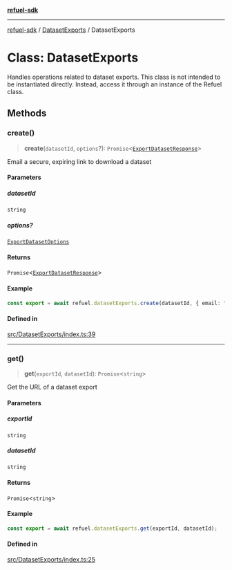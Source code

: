 [**refuel-sdk**](../../README.md)

***

[refuel-sdk](../../modules.md) / [DatasetExports](../README.md) / DatasetExports

# Class: DatasetExports

Handles operations related to dataset exports.
This class is not intended to be instantiated directly.
Instead, access it through an instance of the Refuel class.

## Methods

### create()

> **create**(`datasetId`, `options`?): `Promise`\<[`ExportDatasetResponse`](../../types/interfaces/ExportDatasetResponse.md)\>

Email a secure, expiring link to download a dataset

#### Parameters

##### datasetId

`string`

##### options?

[`ExportDatasetOptions`](../../types/interfaces/ExportDatasetOptions.md)

#### Returns

`Promise`\<[`ExportDatasetResponse`](../../types/interfaces/ExportDatasetResponse.md)\>

#### Example

```ts
const export = await refuel.datasetExports.create(datasetId, { email: "example@example.com" });
```

#### Defined in

[src/DatasetExports/index.ts:39](https://github.com/refuel-ai/refuel-sdk/blob/1b12f0442d5e4e331bc7d9e4f1f5828e99232382/src/DatasetExports/index.ts#L39)

***

### get()

> **get**(`exportId`, `datasetId`): `Promise`\<`string`\>

Get the URL of a dataset export

#### Parameters

##### exportId

`string`

##### datasetId

`string`

#### Returns

`Promise`\<`string`\>

#### Example

```ts
const export = await refuel.datasetExports.get(exportId, datasetId);
```

#### Defined in

[src/DatasetExports/index.ts:25](https://github.com/refuel-ai/refuel-sdk/blob/1b12f0442d5e4e331bc7d9e4f1f5828e99232382/src/DatasetExports/index.ts#L25)
